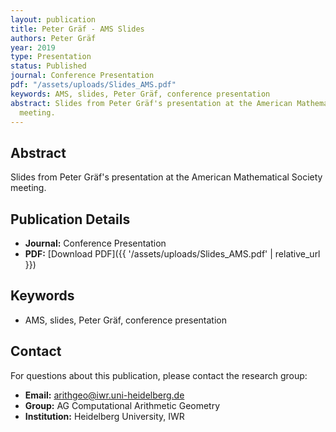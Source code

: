 ```yaml
---
layout: publication
title: Peter Gräf - AMS Slides
authors: Peter Gräf
year: 2019
type: Presentation
status: Published
journal: Conference Presentation
pdf: "/assets/uploads/Slides_AMS.pdf"
keywords: AMS, slides, Peter Gräf, conference presentation
abstract: Slides from Peter Gräf's presentation at the American Mathematical Society
  meeting.
---
```

## Abstract

Slides from Peter Gräf's presentation at the American Mathematical Society meeting.

## Publication Details

- **Journal:** Conference Presentation
- **PDF:** [Download PDF]({{ '/assets/uploads/Slides_AMS.pdf' | relative_url }})

## Keywords

- AMS, slides, Peter Gräf, conference presentation


## Contact

For questions about this publication, please contact the research group:
- **Email:** arithgeo@iwr.uni-heidelberg.de
- **Group:** AG Computational Arithmetic Geometry
- **Institution:** Heidelberg University, IWR